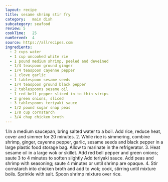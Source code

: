 ```yaml
---
layout: recipe
title: sesame shrimp stir fry
category:	main dish
subcategory: seafood
review:	5
cookTime:	25
numServed:	4
source: https://allrecipes.com
ingredients:
  - 2 cups water
  - 1 cup uncooked white rie
  - 1 pound medium shrimp, peeled and deveined
  - 1/4 teaspoon ground ginger
  - 1/4 teaspoon cayenne pepper
  - 1 clove garlic
  - 1 tablespoon sesame seeds
  - 1/4 teaspoon ground black pepper
  - 2 tablespoons sesame oil
  - 1 red bell pepper sliced in to thin strips
  - 3 green onions, sliced
  - 3 tablespoons teriyaki sauce
  - 1/2 pound sugar snap peas
  - 1/8 cup cornstarch
  - 3/4 chup chicken broth
---
```


1.In a medium saucepan, bring salted water to a boil. Add rice, reduce heat, cover and simmer for 20 minutes.
2. While rice is simmering, combine shrimp, ginger, cayenne pepper, garlic, sesame seeds and black pepper in a large plastic food storage bag. Allow to marinate in the refrigerator.
3. Heat sesame oil in a large wok or skillet. Add red bell pepper and green onions; saute 3 to 4 minutes to soften slightly Add teriyaki sauce. Add peas and shrimp with seasoning; saute 4 minutes or until shrimp are opaque.
4. Stir cornstarch into chicken broth and add to wok; cook, stirring until mixture boils. Sprinkle with salt. Spoon shrimp mixture over rice.
